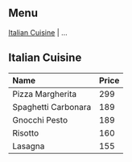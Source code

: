 ## Menu

[Italian Cuisine](#italian-cuisine) | ...

## Italian Cuisine
| Name                                  | Price              |
|:--------------------------------------|--------------------|
| Pizza Margherita | 299 |
| Spaghetti Carbonara | 189 |
| Gnocchi Pesto | 189 |
| Risotto | 160 |
| Lasagna | 155 |